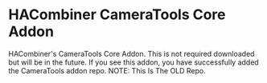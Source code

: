 # HACombiner CameraTools Core Addon

HACombiner's CameraTools Core Addon. This is not required downloaded but will be in the future. If you see this addon, you have successfully added the CameraTools addon repo. NOTE: This Is The OLD Repo.
